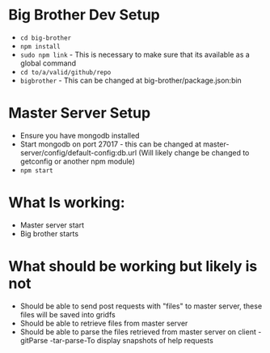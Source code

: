 # Big Brother Dev Setup

* `cd big-brother`
* `npm install`
* `sudo npm link` - This is necessary to make sure that its available as a global command
* `cd to/a/valid/github/repo`
* `bigbrother` - This can be changed at big-brother/package.json:bin

# Master Server Setup

* Ensure you have mongodb installed
* Start mongodb on port 27017 - this can be changed at master-server/config/default-config:db.url (Will likely change be changed to getconfig or another npm module)
* `npm start`


# What Is working:

* Master server start
* Big brother starts

# What should be working but likely is not

* Should be able to send post requests with "files" to master server, these files will be
saved into gridfs
* Should be able to retrieve files from master server
* Should be able to parse the files retrieved from master server on client
  -gitParse
  -tar-parse-To display snapshots of help requests
